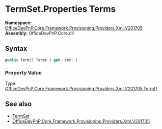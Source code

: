 # TermSet.Properties Terms
  

**Namespace:** [OfficeDevPnP.Core.Framework.Provisioning.Providers.Xml.V201705](OfficeDevPnP.Core.Framework.Provisioning.Providers.Xml.V201705.md)  
**Assembly:** OfficeDevPnP.Core.dll  
## Syntax
```C#
public Term[] Terms { get; set; }
```

### Property Value
Type: [OfficeDevPnP.Core.Framework.Provisioning.Providers.Xml.V201705.Term[]](OfficeDevPnP.Core.Framework.Provisioning.Providers.Xml.V201705.Term.md)  

## See also
- [TermSet](OfficeDevPnP.Core.Framework.Provisioning.Providers.Xml.V201705.TermSet.md) 
- [OfficeDevPnP.Core.Framework.Provisioning.Providers.Xml.V201705](OfficeDevPnP.Core.Framework.Provisioning.Providers.Xml.V201705.md) 
